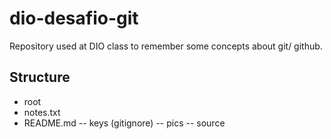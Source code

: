 # dio-desafio-git

Repository used at DIO class to remember some concepts about git/ github.

## Structure
- root
- notes.txt
- README.md
-- keys (gitignore)
-- pics
-- source
